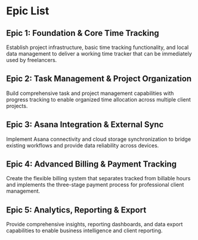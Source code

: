 # Epic List

## Epic 1: Foundation & Core Time Tracking
Establish project infrastructure, basic time tracking functionality, and local data management to deliver a working time tracker that can be immediately used by freelancers.

## Epic 2: Task Management & Project Organization  
Build comprehensive task and project management capabilities with progress tracking to enable organized time allocation across multiple client projects.

## Epic 3: Asana Integration & External Sync
Implement Asana connectivity and cloud storage synchronization to bridge existing workflows and provide data reliability across devices.

## Epic 4: Advanced Billing & Payment Tracking
Create the flexible billing system that separates tracked from billable hours and implements the three-stage payment process for professional client management.

## Epic 5: Analytics, Reporting & Export
Provide comprehensive insights, reporting dashboards, and data export capabilities to enable business intelligence and client reporting.
